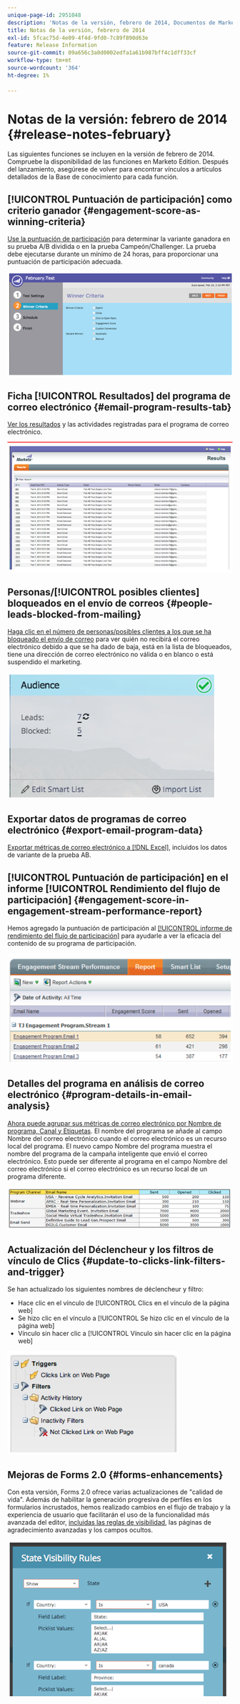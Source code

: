 ```yaml
---
unique-page-id: 2951048
description: 'Notas de la versión, febrero de 2014, Documentos de Marketo: documentación del producto'
title: Notas de la versión, febrero de 2014
exl-id: 5fcac75d-4e09-4f4d-9fd0-7c89f890d63e
feature: Release Information
source-git-commit: 09a656c3a0d0002edfa1a61b987bff4c1dff33cf
workflow-type: tm+mt
source-wordcount: '364'
ht-degree: 1%

---
```


# Notas de la versión: febrero de 2014 {#release-notes-february}

Las siguientes funciones se incluyen en la versión de febrero de 2014. Compruebe la disponibilidad de las funciones en Marketo Edition. Después del lanzamiento, asegúrese de volver para encontrar vínculos a artículos detallados de la Base de conocimiento para cada función.

## [!UICONTROL Puntuación de participación] como criterio ganador {#engagement-score-as-winning-criteria}

[Use la puntuación de participación](/help/marketo/product-docs/email-marketing/email-programs/email-program-actions/email-test-a-b-test/define-the-a-b-test-winner-criteria.md) para determinar la variante ganadora en su prueba A/B dividida o en la prueba Campeón/Challenger. La prueba debe ejecutarse durante un mínimo de 24 horas, para proporcionar una puntuación de participación adecuada.

![](assets/image2014-9-22-10-3a46-3a49.png)

## Ficha [!UICONTROL Resultados] del programa de correo electrónico {#email-program-results-tab}

[Ver los resultados](/help/marketo/product-docs/email-marketing/email-programs/email-program-data/view-email-program-results.md) y las actividades registradas para el programa de correo electrónico.

![](assets/image2014-9-22-10-3a47-3a19.png)

## Personas/[!UICONTROL posibles clientes] bloqueados en el envío de correos {#people-leads-blocked-from-mailing}

[Haga clic en el número de personas/posibles clientes a los que se ha bloqueado el envío de correo](/help/marketo/product-docs/email-marketing/email-programs/managing-people-in-email-programs/define-an-audience-with-a-smart-list.md) para ver quién no recibirá el correo electrónico debido a que se ha dado de baja, está en la lista de bloqueados, tiene una dirección de correo electrónico no válida o en blanco o está suspendido el marketing.

![](assets/image2014-9-22-10-3a47-3a42.png)

## Exportar datos de programas de correo electrónico {#export-email-program-data}

[Exportar métricas de correo electrónico a [!DNL Excel]](/help/marketo/product-docs/email-marketing/email-programs/email-program-data/export-email-program-dashboard-to-excel.md), incluidos los datos de variante de la prueba AB.

## [!UICONTROL Puntuación de participación] en el informe [!UICONTROL Rendimiento del flujo de participación] {#engagement-score-in-engagement-stream-performance-report}

Hemos agregado la puntuación de participación al [[!UICONTROL informe de rendimiento del flujo de participación]](/help/marketo/product-docs/email-marketing/drip-nurturing/reports-and-notifications/engagement-stream-performance-report.md) para ayudarle a ver la eficacia del contenido de su programa de participación.

![](assets/image2014-9-22-10-3a50-3a36.png)

## Detalles del programa en análisis de correo electrónico {#program-details-in-email-analysis}

[Ahora puede agrupar sus métricas de correo electrónico por Nombre de programa, Canal y Etiquetas](/help/marketo/product-docs/reporting/revenue-cycle-analytics/email-analysis/build-an-email-analysis-report-that-shows-program-information.md). El nombre del programa se añade al campo Nombre del correo electrónico cuando el correo electrónico es un recurso local del programa. El nuevo campo Nombre del programa muestra el nombre del programa de la campaña inteligente que envió el correo electrónico. Esto puede ser diferente al programa en el campo Nombre del correo electrónico si el correo electrónico es un recurso local de un programa diferente.

![](assets/image2014-9-22-10-3a50-3a57.png)

## Actualización del Déclencheur y los filtros de vínculo de Clics {#update-to-clicks-link-filters-and-trigger}

Se han actualizado los siguientes nombres de déclencheur y filtro:

* Hace clic en el vínculo de [!UICONTROL Clics en el vínculo de la página web]
* Se hizo clic en el vínculo a [!UICONTROL Se hizo clic en el vínculo de la página web]
* Vínculo sin hacer clic a [!UICONTROL Vínculo sin hacer clic en la página web]

![](assets/image2014-9-22-10-3a51-3a31.png)

## Mejoras de Forms 2.0 {#forms-enhancements}

Con esta versión, Forms 2.0 ofrece varias actualizaciones de &quot;calidad de vida&quot;. Además de habilitar la generación progresiva de perfiles en los formularios incrustados, hemos realizado cambios en el flujo de trabajo y la experiencia de usuario que facilitarán el uso de la funcionalidad más avanzada del editor, [incluidas las reglas de visibilidad](/help/marketo/product-docs/demand-generation/forms/form-fields/dynamically-toggle-visibility-of-a-form-field.md), las páginas de agradecimiento avanzadas y los campos ocultos.

![](assets/image2014-9-22-10-3a51-3a54.png)
